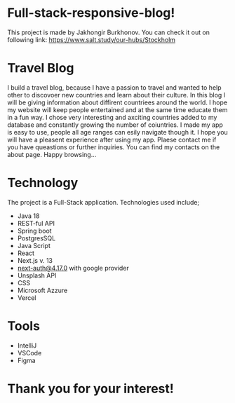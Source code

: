 
# Full-stack-responsive-blog!

This project is made by Jakhongir Burkhonov. You can check it out on following link:  https://www.salt.study/our-hubs/Stockholm

# Travel Blog
I build a travel blog, because I have a passion to travel and wanted to help other to discovoer new countries and learn about their culture. In this blog
I will be giving information about diffirent countriees around the world. I hope my website will keep people entertained and at the same time 
educate them in a fun way. I chose very interesting and axciting countries added to my database and constantly growing the number of coiuntries. 
I made my app is easy to use, people all age ranges can esily navigate though it. I hope you will have a pleasent experience after using my app.
Plaese contact me if you have queastions or further inquiries. You can find my contacts on the about page. Happy browsing...

# Technology
The project is a Full-Stack application. Technologies used include;

* Java 18 
* REST-ful API 
* Spring boot
* PostgresSQL
* Java Script
* React 
* Next.js v. 13
* next-auth@4.17.0 with google provider
* Unsplash API
* CSS
* Microsoft Azzure
* Vercel

# Tools

* IntelliJ 
* VSCode
* Figma

# Thank you for your interest!
